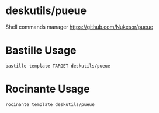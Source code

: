 # deskutils/pueue
Shell commands manager
https://github.com/Nukesor/pueue

# Bastille Usage
```shell
bastille template TARGET deskutils/pueue
```

# Rocinante Usage
```shell
rocinante template deskutils/pueue
```
